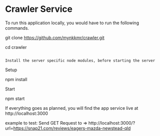 # Crawler Service

To run this application locally, you would have to run the following commands.

git clone https://github.com/mynkkmr/crawler.git

cd crawler
```

Install the server specific node modules, before starting the server
```
Setup

npm install

Start 

npm start

If everything goes as planned, you will find the app service live at http://localhost:3000

example to test: 
Send GET Request to => http://localhost:3000/?url=https://snap21.com/reviews/eagers-mazda-newstead-qld

